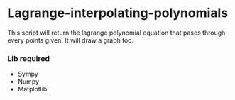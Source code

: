 # Lagrange-interpolating-polynomials
This script will return the lagrange polynomial equation that pases through every points given.
It will draw a graph too.

### Lib required
* Sympy
* Numpy
* Matplotlib
